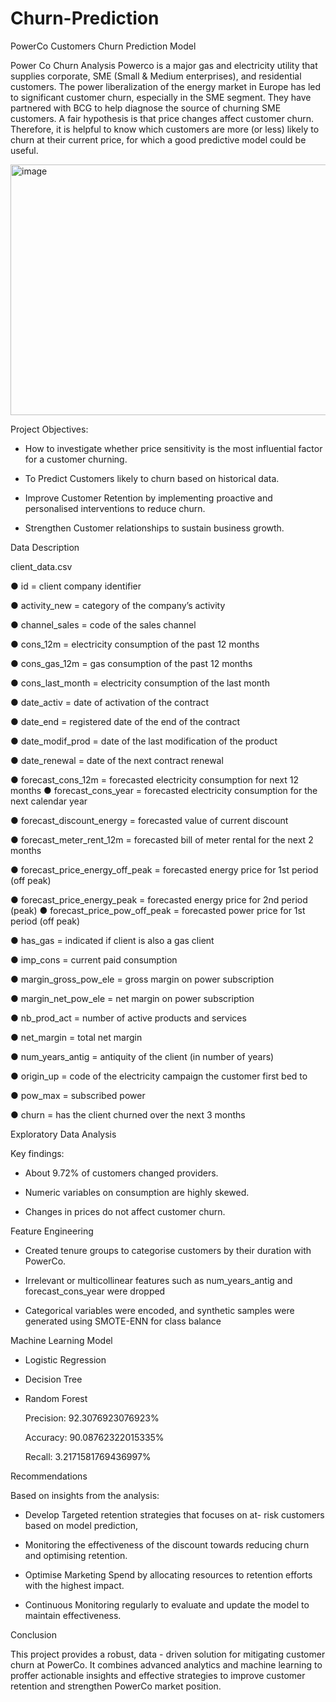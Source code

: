 # Churn-Prediction
PowerCo  Customers Churn Prediction Model

Power Co Churn Analysis
Powerco is a major gas and electricity utility that supplies corporate, SME (Small & Medium enterprises), and residential customers. The power liberalization of the energy market in Europe has led to significant customer churn, especially in the SME segment. They have partnered with BCG to help diagnose the source of churning SME customers.
A fair hypothesis is that price changes affect customer churn. Therefore, it is helpful to know which customers are more (or less) likely to churn at their current price, for which a good predictive model could be useful.



<img width="600" height="401" alt="image" src="https://github.com/user-attachments/assets/3e81fe88-3b3f-471c-93f9-436fad2618f6" />


Project Objectives:


* How to investigate whether price sensitivity is the most influential factor for a 
  customer churning.

* To Predict Customers likely to churn based on historical data. 

* Improve Customer Retention by implementing proactive and personalised interventions to reduce churn.

* Strengthen Customer relationships to sustain business growth.


Data Description

client_data.csv 

● id = client company identifier 

● activity_new = category of the company’s activity

● channel_sales = code of the sales channel

● cons_12m = electricity consumption of the past 12 months

● cons_gas_12m = gas consumption of the past 12 months

● cons_last_month = electricity consumption of the last month 

● date_activ = date of activation of the contract

● date_end = registered date of the end of the contract

● date_modif_prod = date of the last modification of the product 

● date_renewal = date of the next contract renewal

● forecast_cons_12m = forecasted electricity consumption for next 12 months ● forecast_cons_year = forecasted electricity consumption for the next calendar year 

● forecast_discount_energy = forecasted value of current discount

● forecast_meter_rent_12m = forecasted bill of meter rental for the next 2 months 

● forecast_price_energy_off_peak = forecasted energy price for 1st period (off peak)

● forecast_price_energy_peak = forecasted energy price for 2nd period (peak) ● forecast_price_pow_off_peak = forecasted power price for 1st period (off peak)

● has_gas = indicated if client is also a gas client 

● imp_cons = current paid consumption 

● margin_gross_pow_ele = gross margin on power subscription 

● margin_net_pow_ele = net margin on power subscription

● nb_prod_act = number of active products and services 

● net_margin = total net margin 

● num_years_antig = antiquity of the client (in number of years)

● origin_up = code of the electricity campaign the customer first bed to

● pow_max = subscribed power

● churn = has the client churned over the next 3 months 


Exploratory Data Analysis

Key findings:

 * About 9.72% of customers changed providers.
 
 * Numeric variables on consumption are highly skewed.
 
 * Changes in prices do not affect customer churn.



Feature Engineering

* Created tenure groups to categorise customers by their duration with PowerCo.

* Irrelevant or multicollinear features such as num_years_antig and forecast_cons_year were dropped

* Categorical variables were encoded, and synthetic samples were generated using SMOTE-ENN for class balance


Machine Learning Model

* Logistic Regression

* Decision Tree

* Random Forest

  Precision: 92.3076923076923%

  Accuracy: 90.08762322015335%

  Recall: 3.2171581769436997%


Recommendations

Based on insights from the analysis:

* Develop Targeted retention strategies that focuses on at- risk customers based on model prediction,

* Monitoring the effectiveness of the discount towards reducing churn and optimising retention.

* Optimise Marketing Spend by allocating  resources to retention efforts with the highest impact.

* Continuous Monitoring  regularly to evaluate and update the model to maintain effectiveness.


Conclusion

This project provides a robust, data - driven solution for mitigating customer churn at PowerCo. It combines advanced analytics and machine learning to proffer actionable insights and effective strategies to improve customer retention and strengthen PowerCo market position. 



